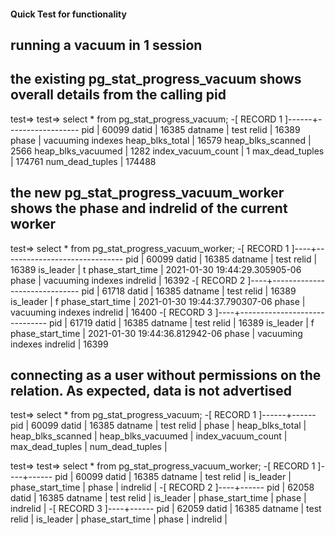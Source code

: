 #### Quick Test for functionality

## running a vacuum in 1 session
## the existing pg_stat_progress_vacuum shows overall details from the calling pid
test=>
test=> select * from pg_stat_progress_vacuum;
-[ RECORD 1 ]------+------------------
pid                | 60099
datid              | 16385
datname            | test
relid              | 16389
phase              | vacuuming indexes
heap_blks_total    | 16579
heap_blks_scanned  | 2566
heap_blks_vacuumed | 1282
index_vacuum_count | 1
max_dead_tuples    | 174761
num_dead_tuples    | 174488

## the new pg_stat_progress_vacuum_worker shows the phase and indrelid of the current worker
test=> select * from pg_stat_progress_vacuum_worker;
-[ RECORD 1 ]----+------------------------------
pid              | 60099
datid            | 16385
datname          | test
relid            | 16389
is_leader        | t
phase_start_time | 2021-01-30 19:44:29.305905-06
phase            | vacuuming indexes
indrelid         | 16392
-[ RECORD 2 ]----+------------------------------
pid              | 61718
datid            | 16385
datname          | test
relid            | 16389
is_leader        | f
phase_start_time | 2021-01-30 19:44:37.790307-06
phase            | vacuuming indexes
indrelid         | 16400
-[ RECORD 3 ]----+------------------------------
pid              | 61719
datid            | 16385
datname          | test
relid            | 16389
is_leader        | f
phase_start_time | 2021-01-30 19:44:36.812942-06
phase            | vacuuming indexes
indrelid         | 16399

## connecting as a user without permissions on the relation. As expected, data is not advertised

test=> select * from pg_stat_progress_vacuum;
-[ RECORD 1 ]------+------
pid                | 60099
datid              | 16385
datname            | test
relid              |
phase              |
heap_blks_total    |
heap_blks_scanned  |
heap_blks_vacuumed |
index_vacuum_count |
max_dead_tuples    |
num_dead_tuples    |

test=>
test=> select * from pg_stat_progress_vacuum_worker;
-[ RECORD 1 ]----+------
pid              | 60099
datid            | 16385
datname          | test
relid            |
is_leader        |
phase_start_time |
phase            |
indrelid         |
-[ RECORD 2 ]----+------
pid              | 62058
datid            | 16385
datname          | test
relid            |
is_leader        |
phase_start_time |
phase            |
indrelid         |
-[ RECORD 3 ]----+------
pid              | 62059
datid            | 16385
datname          | test
relid            |
is_leader        |
phase_start_time |
phase            |
indrelid         |

